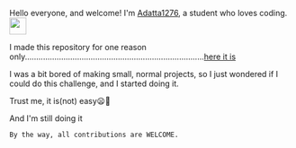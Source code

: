 Hello everyone, and welcome! I'm [Adatta1276](https://github.com/adatta1276), a student who loves coding.<img src="https://media.giphy.com/media/hvRJCLFzcasrR4ia7z/giphy.gif" width="30px"></img>

I made this repository for one reason only...............................................................................[here it is](https://github.com/Adatta1276/Among-Us-JS-Edition/tree/master/docs/why-i-made.md)

I was a bit bored of making small, normal projects, so I just wondered if I could do this challenge, and I started doing it. 

Trust me, it is(not) easy😦😬

And I'm still doing it

```By the way, all contributions are WELCOME.```
